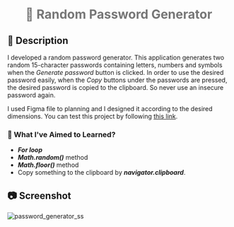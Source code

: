 <h1 align="center" style="color:#777;"> 🔑 Random Password Generator </h1>


## :memo: Description

I developed a random password generator. This application generates two random 15-character passwords containing letters, numbers and symbols when the *Generate password* button is clicked. In order to use the desired password easily, when the *Copy* buttons under the passwords are pressed, the desired password is copied to the clipboard. So never use an insecure password again.


I used Figma file to planning and I designed it according to the desired dimensions. You can test this project by following [this link](https://ebrar-password-generator.netlify.app/).
  
### :dart: What I've Aimed to Learned?

- **_For loop_**
- **_Math.random()_** method
- **_Math.floor()_** method
- Copy something to the clipboard by **_navigator.clipboard_**.



## :camera: Screenshot

![password_generator_ss](https://user-images.githubusercontent.com/102172877/207607356-8a841f7f-064c-4565-a3f5-60873be02574.png)

